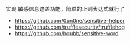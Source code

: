 实现 敏感信息遮盖功能，简单的正则表达式就行了

- https://github.com/0xn0ne/sensitive-helper
- https://github.com/trufflesecurity/trufflehog
- https://github.com/houbb/sensitive-word
